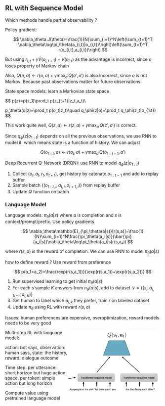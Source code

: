 ## RL with Sequence Model

Which methods handle partial observability ?

Policy gradient:

$$
\nabla_\theta J(\theta)=\frac{1}{N}\sum_{i=1}^N\left(\sum_{t=1}^T \nabla_\theta\log\pi_\theta(a_{i,t}|o_{i,t})\right)\left(\sum_{t=1}^T r(o_{i,t},a_{i,t})\right)
$$

But using $r_{i,t}+\gamma\hat{V}(o_{i,t+1})-V(o_{i,t})$ as the advantage is incorrect, since $o$ loses property of Markov chain

Also, $Q(o,a)\leftarrow r(o,a)+\gamma\max_{a'}Q(o',a')$ is also incorrect, since $o$ is not Markov. Because past observations matter for future observations

State space models: learn a Markovian state space

$$
p(z)=p(z_1)\prod_t p(z_{t+1}|z_t,a_t)\\

p_\theta(o|z)=\prod_t p(o_t|z_t)\quad q_\phi(z|o)=\prod_t q_\phi(z_t|o_{1:t})
$$

This work quite well, $Q(z,a)\leftarrow r(z,a)+\gamma\max_{a'}Q(z',a')$ is correct.

Since $q_\phi(z|o_{1:t})$ depends on all the previous observations, we use RNN to model it, which means state is a function of history. We can adjust

$$
Q(o_{1:t},a)\leftarrow r(o_t,a)+\gamma\max_{a'}Q(o_{1:t+1},a')
$$

Deep Recurrent Q-Network (DRQN): use RNN to model $q_\phi(z|o_{1:t})$

1. Collect $(o_t,a_t,r_t,o_{t+1})$, get history by catenate $o_{1:t-1}$ and add to replay buffer
2. Sample batch $\{(o_{1:t,i},a_{t,i},o_{t+1,i})\}$ from replay buffer
3. Update $Q$ function on batch

### Language Model

Language models: $\pi_\theta(a|s)$ where $a$ is completion and $s$ is context/prompt/prefix. Use policy gradients

$$
\nabla_\theta\mathbb{E}_{\pi_\theta(a|s)}[r(s,a)]=\frac{1}{N}\sum_{i=1}^N\frac{\pi_\theta(a_i|s)}{\bar{\pi}(a_i|s)}\nabla_\theta\log\pi_\theta(a_i|s)r(s,a_i)
$$

where $r(s,a)$ is the reward of completion. We can use RNN to model $\pi_\theta(a|s)$

how to define reward ? Use reward from preference

$$
p(a_1>a_2)=\frac{\exp(r(s,a_1))}{\exp(r(s,a_1))+\exp(r(s,a_2))}
$$

1. Run supervised learning to get initial $\pi_\theta(a|s)$
2. For each $s$ sample $K$ answers from $\pi_\theta(a|s)$, add to dataset $\mathcal{D}=\{(s_i,a_{i,1},\dots,a_{i,K})\}$
3. Get human to label which $a_{i,k}$ they prefer, train $r$ on labeled dataset
4. Update $\pi_\theta$ using RL with reward $r(s,a)$

Issues: human preferences are expensive, overoptimization, reward models needs to be very good

<div style="float:right;">
    <img src="./pic/LM.png" alt="attention" width="300" height="200">
</div>

Multi-step RL with language model:

action: bot says, observation: human says, state: the history, reward: dialogue outcome

Time step: per utterance: short horizon but huge action space, per token: simple action but long horizon

Compute value using pretrained language model
